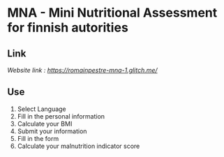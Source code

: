 # MNA - Mini Nutritional Assessment for finnish autorities
## Link
<i>Website link : https://romainpestre-mna-1.glitch.me/</i>
## Use
1. Select Language
2. Fill in the personal information
3. Calculate your BMI
4. Submit your information
5. Fill in the form
6. Calculate your malnutrition indicator score

